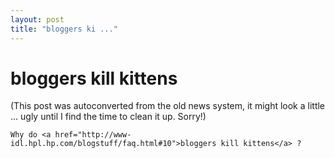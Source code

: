 ```yaml
---
layout: post
title: "bloggers ki ..."
---
```

<h1>bloggers kill kittens</h1>
(This post was autoconverted from the old news system,
it might look a little ... ugly until I find the time
to clean it up.
Sorry!)

    Why do <a href="http://www-idl.hpl.hp.com/blogstuff/faq.html#10">bloggers kill kittens</a> ?
    

